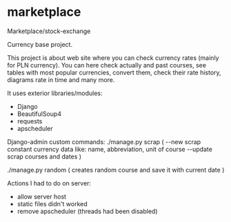 # marketplace
Marketplace/stock-exchange

Currency base project.

This project is about web site where you can check currency rates (mainly for PLN currency).
You can here check actually and past courses, see tables with most popular currencies, convert them,
check their rate history, diagrams rate in time and many more.

It uses exterior libraries/modules:
  - Django
  - BeautifulSoup4
  - requests
  - apscheduler
  
Django-admin custom commands:
  ./manage.py scrap (
    --new      scrap constant currency data like: name, abbreviation, unit of course
    --update   scrap courses and dates
  )
  
  ./manage.py random (
    creates random course and save it with current date
  )

Actions I had to do on server:
  - allow server host
  - static files didn't worked
  - remove apscheduler (threads had been disabled)
